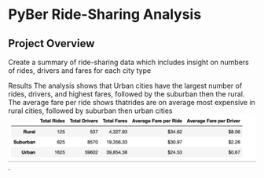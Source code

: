 # PyBer Ride-Sharing Analysis 
## Project Overview 
Create a summary of ride-sharing data which includes insight on numbers of rides, drivers and fares for each city type 

Results 
The analysis shows that Urban cities have the largest number of rides, drivers, and highest fares, followed by the suburban then the rural. The average fare per ride shows thatrides are on average most expensive in rural cities, followed by suburban then urban cities 
![Table1.png](Table1.png).

